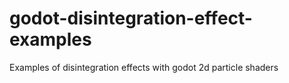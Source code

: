 # godot-disintegration-effect-examples
Examples of disintegration effects with godot 2d particle shaders
